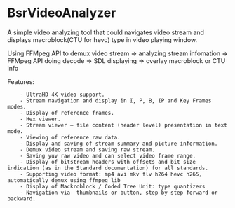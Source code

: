 # BsrVideoAnalyzer
A simple video analyzing tool that could navigates video stream and displays macroblock(CTU for hevc) type in video playing window.

Using FFMpeg API to demux video stream => analyzing stream infomation => FFMpeg API doing decode => SDL displaying
=> overlay macroblock or CTU info


Features:

		- UltraHD 4K video support.
		- Stream navigation and display in I, P, B, IP and Key Frames modes.
		- Display of reference frames.
		- Hex viewer.
		- Stream viewer – file content (header level) presentation in text mode.
		- Viewing of reference raw data.
		- Display and saving of stream summary and picture information.
		- Demux video stream and saving raw stream.
		- Saving yuv raw video and can select video frame range.
		- Display of bitstream headers with offsets and bit size indication (as in the Standard documentation) for all standards.
		- Supporting video format: mp4 avi mkv flv h264 hevc h265, automatically demux using ffmpeg lib
		- Display of Mackroblock / Coded Tree Unit: type quantizers
		- Navigation via  thumbnails or button, step by step forward or backward.
